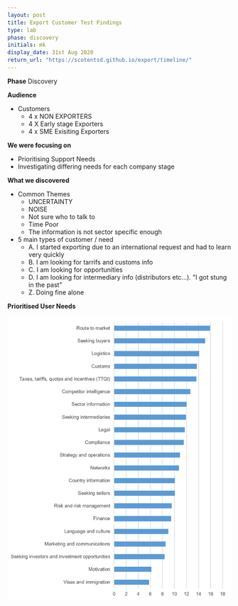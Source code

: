 ```yaml
---
layout: post
title: Export Customer Test Findings
type: lab
phase: discovery
initials: mk
display_date: 31st Aug 2020
return_url: "https://scotentsd.github.io/export/timeline/"
---
```


**Phase**
    Discovery

**Audience**
- Customers
   - 4 x NON EXPORTERS
   - 4 X Early stage Exporters
   - 4 x SME Exisiting Exporters

**We were focusing on**
- Prioritising Support Needs
- Investigating differing needs for each company stage

**What we discovered**
- Common Themes
   - UNCERTAINTY
   - NOISE
   - Not sure who to talk to
   - Time Poor
   - The information is not sector specific enough
- 5 main types of customer / need
   - A. I started exporting due to an international request and had to learn very quickly
   - B. I am looking for tarrifs and customs info
   - C. I am looking for opportunities
   - D. I am looking for intermediary info (distributors etc...). "I got stung in the past"
   - Z. Doing fine alone
   
   
**Prioritised User Needs**   
<!--more-->
![Customers prioritised needs](aug2020_1.png)
